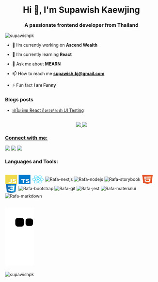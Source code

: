 <h1 align="center">Hi 👋, I'm Supawish Kaewjing</h1>
<h3 align="center">A passionate frontend developer from Thailand</h3>

<p align="left"> <img src="https://komarev.com/ghpvc/?username=supawishpk&label=Profile%20views&color=0e75b6&style=flat" alt="supawishpk" /> </p>

- 🔭 I’m currently working on **Ascend Wealth**

- 🌱 I’m currently learning **React**

- 💬 Ask me about **MEARN**

- 📫 How to reach me **supawish.kj@gmail.com**

- ⚡ Fun fact **I am Funny**

### Blogs posts
<!-- BLOG-POST-LIST:START -->
- [ทำไมเขียน React ถึงควรต้องทำ UI Testing](https://developers.ascendcorp.com/%E0%B8%97%E0%B8%B3%E0%B9%84%E0%B8%A1%E0%B9%80%E0%B8%82%E0%B8%B5%E0%B8%A2%E0%B8%99-react-%E0%B8%96%E0%B8%B6%E0%B8%87%E0%B8%84%E0%B8%A7%E0%B8%A3%E0%B8%95%E0%B9%89%E0%B8%AD%E0%B8%87%E0%B8%97%E0%B8%B3-ui-testing-dabac1209edb?source=rss-f29961ab68d8------2)
<!-- BLOG-POST-LIST:END -->

##

<div align="center">
  <a href="https://github.com/supawishPK">
   <img height="180em" src="https://github-readme-stats.vercel.app/api?username=supawishPK&show_icons=true&theme=dracula&include_all_commits=true&count_private=true"/>
     <img height="180em" src="https://github-readme-stats.vercel.app/api/top-langs?username=supawishPK&layout=compact&langs_count=16&theme=dracula"/>
</div>
  
<h3 align="left">Connect with me:</h3>
<p align="left">
 	<a href="https://medium.com/@supawishkaewjing" target="_blank"><img src="https://img.shields.io/badge/Medium-12100E?style=for-the-badge&logo=medium&logoColor=white" target="_blank"></a>
  <a href = "mailto:supawish.kj@gmail.com"><img src="https://img.shields.io/badge/-Gmail-%23333?style=for-the-badge&logo=gmail&logoColor=white" target="_blank"></a>
  <a href="https://www.linkedin.com/in/supawish-kj/" target="_blank"><img src="https://img.shields.io/badge/-LinkedIn-%230077B5?style=for-the-badge&logo=linkedin&logoColor=white" target="_blank"></a> 
 
<h3 align="left">Languages and Tools:</h3>
<div style="display: inline_block"><br>
  <img align="center" alt="Rafa-Js" height="30" width="40" src="https://raw.githubusercontent.com/devicons/devicon/master/icons/javascript/javascript-plain.svg">
  <img align="center" alt="Rafa-Ts" height="30" width="40" src="https://raw.githubusercontent.com/devicons/devicon/master/icons/typescript/typescript-plain.svg">
  <img align="center" alt="Rafa-React" height="30" width="40" src="https://raw.githubusercontent.com/devicons/devicon/master/icons/react/react-original.svg">
<img align="center" alt="Rafa-nextjs" height="30" width="40"  src="https://cdn.jsdelivr.net/gh/devicons/devicon/icons/nextjs/nextjs-original.svg" />
<img align="center" alt="Rafa-nodejs" height="30" width="40"  src="https://cdn.jsdelivr.net/gh/devicons/devicon/icons/nodejs/nodejs-original.svg" />
 <img align="center" alt="Rafa-storybook" height="30" width="40"  src="https://cdn.jsdelivr.net/gh/devicons/devicon/icons/storybook/storybook-original.svg" />
  <img align="center" alt="Rafa-HTML" height="30" width="40" src="https://raw.githubusercontent.com/devicons/devicon/master/icons/html5/html5-original.svg">
  <img align="center" alt="Rafa-CSS" height="30" width="40" src="https://raw.githubusercontent.com/devicons/devicon/master/icons/css3/css3-original.svg">
  <img align="center" alt="Rafa-bootstrap" height="30" width="40" src="https://cdn.jsdelivr.net/gh/devicons/devicon/icons/bootstrap/bootstrap-plain-wordmark.svg">
<img align="center" alt="Rafa-git" height="30" width="40"  src="https://cdn.jsdelivr.net/gh/devicons/devicon/icons/git/git-original.svg" />
<img align="center" alt="Rafa-jest" height="30" width="40" src="https://cdn.jsdelivr.net/gh/devicons/devicon/icons/jest/jest-plain.svg" />
<img align="center" alt="Rafa-materialui" height="30" width="40" src="https://cdn.jsdelivr.net/gh/devicons/devicon/icons/materialui/materialui-original.svg" />
<img align="center" alt="Rafa-markdown" height="30" width="40" src="https://cdn.jsdelivr.net/gh/devicons/devicon/icons/markdown/markdown-original.svg" />
          
</div>
  
  ##
 
<div> 

  ![Snake animation](https://github.com/SupawishPK/supawishPK/blob/output/github-contribution-grid-snake.svg)
 
</div>
<p><img align="center" src="https://github-readme-streak-stats.herokuapp.com/?user=supawishpk&" alt="supawishpk" /></p>


